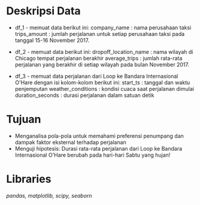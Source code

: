 # Deskripsi Data

- df_1 - memuat data berikut ini:
company_name : nama perusahaan taksi
trips_amount : jumlah perjalanan untuk setiap perusahaan taksi pada tanggal 15-16 November 2017.

- df_2 - memuat data berikut ini:
dropoff_location_name : nama wilayah di Chicago tempat perjalanan berakhir
average_trips : jumlah rata-rata perjalanan yang berakhir di setiap wilayah pada bulan November 2017.

- df_3 - memuat data perjalanan dari Loop ke Bandara Internasional O'Hare dengan isi kolom-kolom berikut ini:
start_ts : tanggal dan waktu penjemputan
weather_conditions : kondisi cuaca saat perjalanan dimulai
duration_seconds : durasi perjalanan dalam satuan detik

# Tujuan
- Menganalisa pola-pola untuk memahami preferensi penumpang dan dampak faktor eksternal terhadap perjalanan
- Menguji hipotesis: Durasi rata-rata perjalanan dari Loop ke Bandara Internasional O'Hare berubah pada hari-hari Sabtu yang hujan!

# Libraries
*pandas, matplotlib, scipy, seaborn* 
